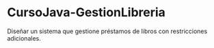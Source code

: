 # CursoJava-GestionLibreria
Diseñar un sistema que gestione préstamos de libros con restricciones adicionales.
